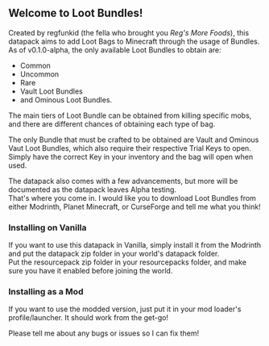 ## Welcome to Loot Bundles!
Created by regfunkid (the fella who brought you *Reg's More Foods*), this datapack aims to add Loot Bags to Minecraft through the usage of Bundles. <br>
As of v0.1.0-alpha, the only available Loot Bundles to obtain are:
* Common
* Uncommon
* Rare
* Vault Loot Bundles
* and Ominous Loot Bundles.

The main tiers of Loot Bundle can be obtained from killing specific mobs, and there are different chances of obtaining each type of bag. 

The only Bundle that must be
crafted to be obtained are Vault and Ominous Vaut Loot Bundles, which also require their respective Trial Keys to open.
<br>Simply have the correct Key in your inventory and the bag will open when used.

The datapack also comes with a few advancements, but more will be documented as the datapack leaves Alpha testing.
<br>That's where you come in. I would like you to download Loot Bundles from either Modrinth, Planet Minecraft, or CurseForge and tell me what you think!

### Installing on Vanilla
If you want to use this datapack in Vanilla, simply install it from the Modrinth and put the datapack zip folder in your world's datapack folder. 
<br>Put the resourcepack zip folder in your resourcepacks folder, and make sure you have it enabled before joining the world.
### Installing as a Mod
If you want to use the modded version, just put it in your mod loader's profile/launcher. It should work from the get-go!

Please tell me about any bugs or issues so I can fix them!
